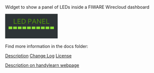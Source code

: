 Widget to show a panel of LEDs inside a FIWARE Wirecloud dashboard

![LED Panel Image](images/ledpanelpreview.png)

Find more information in the docs folder:

[Description](docs/readme.md)
[Change Log](docs/changelog.md)
[License](license.txt)

[Description on handylearn webpage](http://en.handylearn.eu/develop/fiware/)